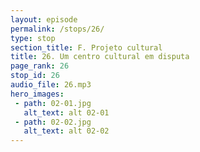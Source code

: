```yaml
---
layout: episode
permalink: /stops/26/
type: stop
section_title: F. Projeto cultural
title: 26. Um centro cultural em disputa
page_rank: 26
stop_id: 26
audio_file: 26.mp3
hero_images:
 - path: 02-01.jpg
   alt_text: alt 02-01
 - path: 02-02.jpg
   alt_text: alt 02-02
---
```

